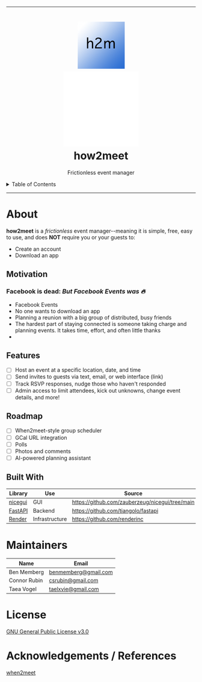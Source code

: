 
---
<h1 align="center">
    <img src="assets/h2m-logo.png" alt="Logo" width="125" height="125">
    <br>
    <img src="assets/company-logo.png" alt="CompanyLogo" width="200">
    <br>
    how2meet
</h1>

<p align="center">
    Frictionless event manager
    <br/>
</p>

<details>
<summary>Table of Contents</summary>

- [About](#about)
    - [Description](#description)
    - [Motivation](#motivation)
    - [Features](#features)
    - [Roadmap](#roadmap)
    - [Built With](#built-with)
- [Getting Started](#getting-started)
  - [Tutorial](#tutorial)
  - [Screenshots](#screenshots)
- [Roadmap](#roadmap)
- [Maintainers](#maintainers)
- [License](#license)
- [Acknowledgements](#acknowledgements)

</details>

---

# About

**how2meet** is a *frictionless* event manager--meaning it is simple, free, easy to use, and does **NOT** require you or your guests to:
- Create an account
- Download an app

## Motivation

### __Facebook is dead:__ _But Facebook Events was :fire:_
- Facebook Events
- No one wants to download an app
- Planning a reunion with a big group of distributed, busy friends
- The hardest part of staying connected is someone taking charge and planning events. It takes time, effort, and often little thanks
-

## Features
- [ ] Host an event at a specific location, date, and time
- [ ] Send invites to guests via text, email, or web interface (link)
- [ ] Track RSVP responses, nudge those who haven't responded
- [ ] Admin access to limit attendees, kick out unknowns, change event details, and more!

## Roadmap
- [ ] When2meet-style group scheduler
- [ ] GCal URL integration
- [ ] Polls
- [ ] Photos and comments
- [ ] AI-powered planning assistant

## Built With
| Library                                 | Use            | Source                                          |
|-----------------------------------------|----------------|-------------------------------------------------|
| [nicegui](https://nicegui.io)           | GUI            | https://github.com/zauberzeug/nicegui/tree/main |
| [FastAPI](https://fastapi.tiangolo.com) | Backend        | https://github.com/tiangolo/fastapi             |
| [Render](https://render.com)            | Infrastructure | https://github.com/renderinc                    |

# Maintainers
| Name         | Email                |
|--------------|----------------------|
| Ben Memberg  | benmemberg@gmail.com |
| Connor Rubin | csrubin@gmail.com    |
| Taea Vogel   | taelxvie@gmail.com   |

# License
[GNU General Public License v3.0](https://choosealicense.com/licenses/gpl-3.0/)

# Acknowledgements / References

[when2meet](https://www.when2meet.com)
